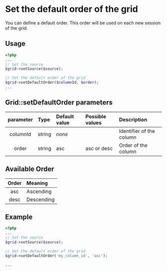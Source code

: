 Set the default order of the grid
====================================

You can define a default order. This order will be used on each new session of the grid.

## Usage
```php
<?php
...
// Set the source
$grid->setSource($source);

// Set the default order of the grid
$grid->setDefaultOrder($columnId, $order);
...
```

## Grid::setDefaultOrder parameters

|parameter|Type|Default value|Possible values|Description|
|:--:|:--|:--|:--|:--|
|columnId|string|_none_||Identifier of the column|
|order|string|asc|asc or desc|Order of the column|

## Available Order

|Order|Meaning|
|:--:|:--|
|asc|Ascending|
|desc|Descending|

## Example
```php
<?php
...
// Set the source
$grid->setSource($source);

// Set the default order of the grid
$grid->setDefaultOrder('my_column_id', 'asc');

...
```